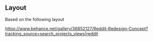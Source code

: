 ## Layout
Based on the following layout

https://www.behance.net/gallery/36852127/Reddit-Redesign-Concept?tracking_source=search_projects_views|reddit